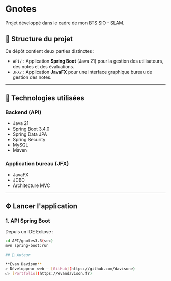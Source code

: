 # Gnotes

Projet développé dans le cadre de mon BTS SIO - SLAM.

## 📁 Structure du projet

Ce dépôt contient deux parties distinctes :

- `API/` : Application **Spring Boot** (Java 21) pour la gestion des utilisateurs, des notes et des évaluations.
- `JFX/` : Application **JavaFX** pour une interface graphique bureau de gestion des notes.

---

## 🔧 Technologies utilisées

### Backend (API)
- Java 21
- Spring Boot 3.4.0
- Spring Data JPA
- Spring Security
- MySQL
- Maven

### Application bureau (JFX)
- JavaFX
- JDBC
- Architecture MVC

---

## ⚙️ Lancer l'application

### 1. API Spring Boot

Depuis un IDE Eclipse :
```bash
cd API/gnotes3.3(sec)
mvn spring-boot:run

## 👤 Auteur

**Evan Davison**  
> Développeur web – [GitHub](https://github.com/davisone)
👉 [Portfolio](https://evandavison.fr)

